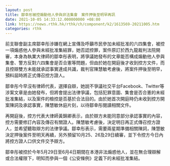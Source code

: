 ```yaml
---
layout: post
title: 鄒幸彤被控煽動他人參與非法集會　案件押後至明早再訊
date: 2021-10-05 14:33:12.000000000 +08:00
link: https://news.rthk.hk/rthk/ch/component/k2/1613569-20211005.htm
categories: rthk
---
```


前支聯會副主席鄒幸彤涉嫌在網上宣傳及呼籲市民參加未經批准的六四集會，被控一項煽惑他人參與未經批准集結罪，她否認控罪，案件原訂於西九龍裁判法院開審，本身為執業大律師的鄒幸彤表明，將爭議她發布的文章能否構成煽動他人參與集會、警方反對六四集會是否合憲等問題，但由於她在開庭後才收到控方文件，而且控辯雙方未能就承認事實達成共識，裁判官陳慧敏考慮後，將案件押後至明早，預料屆時將正式傳召控方證人。

鄒幸彤今早沒有律師代表，選擇自辯，她說不爭議社交平台Facebook、Twitter等涉案文章是由她發布，但將會提出法律爭議，包括犯罪意圖、集會是否合憲的未經批准集結，以及案件的檢控是否基於合法目的。由於她首次開庭時仍未收到控方開案陳詞及承認事實，陳慧敏休庭片刻，以待鄒幸彤閱讀相關文件。

再開庭後，控方代表大律師黃錦卿表示，由於辯方未能同意部分承認事實的內容，控方需要修訂內容及傳召有關證人。陳慧敏考慮後，決定明日再正式傳召控方證人，並希望聽取辯方的法律爭議。鄒幸彤表示，需要兩星期準備相關陳詞，陳慧敏決定押後案件至明天再續，另外預留10月25、26及29日續審，並下令控方今日內將控方證人口供文件交予辯方。

鄒幸彤被控於今年5月29日至6月4日期間在本港非法煽惑他人，並在無合理辯解或合法權限下，明知而參與一個《公安條例》定義下的未經批准集結。
